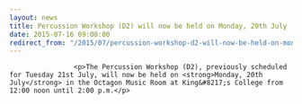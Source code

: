 ```yaml
---
layout: news
title: Percussion Workshop (D2) will now be held on Monday, 20th July
date: 2015-07-16 09:00:00
redirect_from: "/2015/07/percussion-workshop-d2-will-now-be-held-on-monday-20th-july/"
---
```

<section>

                    
                    <p>The Percussion Workshop (D2), previously scheduled for Tuesday 21st July, will now be held on <strong>Monday, 20th July</strong> in the Octagon Music Room at King&#8217;s College from 12:00 noon until 2:00 p.m.</p>

                
</section>
